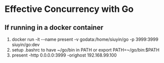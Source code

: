 # Effective Concurrency with Go

## If running in a docker container
1. docker run -it --name present -v godata:/home/siuyin/go -p 3999:3999 siuyin/go:dev
1. setup .bashrc to have ~/go/bin in PATH or export PATH=~/go/bin:$PATH
1. present -http 0.0.0.0:3999 -orighost 192.168.99.100
